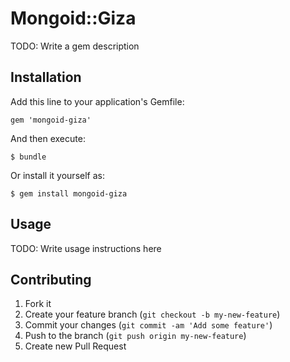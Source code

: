 # Mongoid::Giza

TODO: Write a gem description

## Installation

Add this line to your application's Gemfile:

    gem 'mongoid-giza'

And then execute:

    $ bundle

Or install it yourself as:

    $ gem install mongoid-giza

## Usage

TODO: Write usage instructions here

## Contributing

1. Fork it
2. Create your feature branch (`git checkout -b my-new-feature`)
3. Commit your changes (`git commit -am 'Add some feature'`)
4. Push to the branch (`git push origin my-new-feature`)
5. Create new Pull Request
